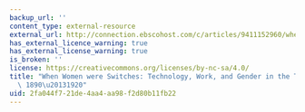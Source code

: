 ```yaml
---
backup_url: ''
content_type: external-resource
external_url: http://connection.ebscohost.com/c/articles/9411152960/when-women-were-switches-technology-work-gender-telephone-industry-1890-1920
has_external_licence_warning: true
has_external_license_warning: true
is_broken: ''
license: https://creativecommons.org/licenses/by-nc-sa/4.0/
title: "When Women were Switches: Technology, Work, and Gender in the Telephone Industry,\
  \ 1890\u20131920"
uid: 2fa044f7-21de-4aa4-aa98-f2d80b11fb22
---
```

